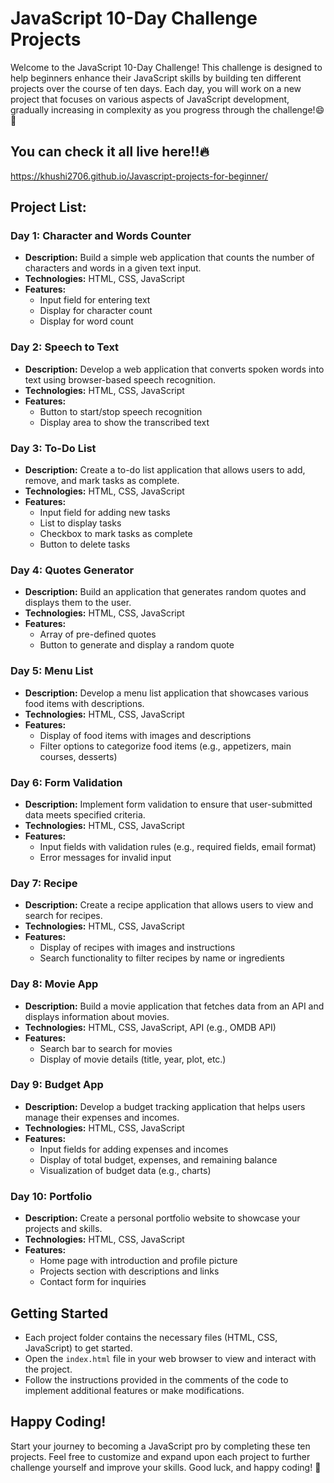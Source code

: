 # JavaScript 10-Day Challenge Projects
Welcome to the JavaScript 10-Day Challenge! This challenge is designed to help beginners enhance their JavaScript skills by building ten different projects over the course of ten days. Each day, you will work on a new project that focuses on various aspects of JavaScript development, gradually increasing in complexity as you progress through the challenge!😄🤟

## You can check it all live here!!🔥
https://khushi2706.github.io/Javascript-projects-for-beginner/

## Project List:

### Day 1: Character and Words Counter
- **Description:** Build a simple web application that counts the number of characters and words in a given text input.
- **Technologies:** HTML, CSS, JavaScript
- **Features:**
  - Input field for entering text
  - Display for character count
  - Display for word count

### Day 2: Speech to Text
- **Description:** Develop a web application that converts spoken words into text using browser-based speech recognition.
- **Technologies:** HTML, CSS, JavaScript
- **Features:**
  - Button to start/stop speech recognition
  - Display area to show the transcribed text

### Day 3: To-Do List
- **Description:** Create a to-do list application that allows users to add, remove, and mark tasks as complete.
- **Technologies:** HTML, CSS, JavaScript
- **Features:**
  - Input field for adding new tasks
  - List to display tasks
  - Checkbox to mark tasks as complete
  - Button to delete tasks

### Day 4: Quotes Generator
- **Description:** Build an application that generates random quotes and displays them to the user.
- **Technologies:** HTML, CSS, JavaScript
- **Features:**
  - Array of pre-defined quotes
  - Button to generate and display a random quote

### Day 5: Menu List
- **Description:** Develop a menu list application that showcases various food items with descriptions.
- **Technologies:** HTML, CSS, JavaScript
- **Features:**
  - Display of food items with images and descriptions
  - Filter options to categorize food items (e.g., appetizers, main courses, desserts)

### Day 6: Form Validation
- **Description:** Implement form validation to ensure that user-submitted data meets specified criteria.
- **Technologies:** HTML, CSS, JavaScript
- **Features:**
  - Input fields with validation rules (e.g., required fields, email format)
  - Error messages for invalid input

### Day 7: Recipe
- **Description:** Create a recipe application that allows users to view and search for recipes.
- **Technologies:** HTML, CSS, JavaScript
- **Features:**
  - Display of recipes with images and instructions
  - Search functionality to filter recipes by name or ingredients

### Day 8: Movie App
- **Description:** Build a movie application that fetches data from an API and displays information about movies.
- **Technologies:** HTML, CSS, JavaScript, API (e.g., OMDB API)
- **Features:**
  - Search bar to search for movies
  - Display of movie details (title, year, plot, etc.)

### Day 9: Budget App
- **Description:** Develop a budget tracking application that helps users manage their expenses and incomes.
- **Technologies:** HTML, CSS, JavaScript
- **Features:**
  - Input fields for adding expenses and incomes
  - Display of total budget, expenses, and remaining balance
  - Visualization of budget data (e.g., charts)

### Day 10: Portfolio
- **Description:** Create a personal portfolio website to showcase your projects and skills.
- **Technologies:** HTML, CSS, JavaScript
- **Features:**
  - Home page with introduction and profile picture
  - Projects section with descriptions and links
  - Contact form for inquiries

## Getting Started
- Each project folder contains the necessary files (HTML, CSS, JavaScript) to get started.
- Open the `index.html` file in your web browser to view and interact with the project.
- Follow the instructions provided in the comments of the code to implement additional features or make modifications.

## Happy Coding!
Start your journey to becoming a JavaScript pro by completing these ten projects. Feel free to customize and expand upon each project to further challenge yourself and improve your skills. Good luck, and happy coding! 🚀








